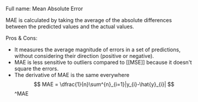 Full name: Mean Absolute Error

MAE is calculated by taking the average of the absolute differences between the predicted values and the actual values.

Pros & Cons:
- It measures the average magnitude of errors in a set of predictions, without considering their direction (positive or negative).
- MAE is less sensitive to outliers compared to [[MSE]] because it doesn't square the errors.
- The derivative of MAE is the same everywhere
$$
MAE = \dfrac{1}{n}\sum^{n}_{i=1}|y_{i}-\hat{y}_{i}|
$$
^MAE